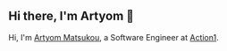 ## Hi there, I'm Artyom 👋

Hi, I'm [Artyom Matsukou](https://www.linkedin.com/in/kritok-by/), a Software Engineer at [Action1](https://www.action1.com).


